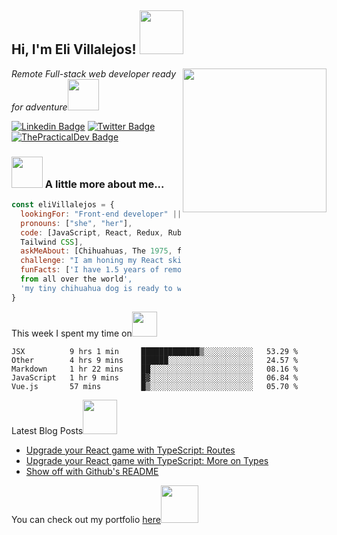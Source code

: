 
<h2> Hi, I'm Eli Villalejos! <img src="https://media.giphy.com/media/26Fxy3Iz1ari8oytO/giphy.gif" width="70"></h2>
<img align='right' src="https://media.giphy.com/media/dWxO36Jzd6bTSt5dIY/giphy.gif" width="230">
<p><em>Remote Full-stack web developer ready for adventure</em><img src="https://media.giphy.com/media/XGma2iRIHTKkwqRkFl/giphy.gif" width="50"></p>

[![Linkedin Badge](https://img.shields.io/badge/-Ellie%20Villalejos-blue?style=flat-square&logo=Linkedin&logoColor=white&link=https://www.linkedin.com/in/ellievillalejos/)](https://www.linkedin.com/in/ellievillalejos/)
[![Twitter Badge](https://img.shields.io/badge/-@miss_elliev_-1ca0f1?style=flat-square&labelColor=1ca0f1&logo=twitter&logoColor=white&link=https://twitter.com/miss_elliev)](https://twitter.com/miss_elliev)
[![ThePracticalDev Badge](https://img.shields.io/badge/-misselliev-0A0A0A?style=flat-square&labelColor=black&logo=dev.to&link=https://dev.to/misselliev)](https://dev.to/misselliev)

### <img src="https://media.giphy.com/media/kbVuid1Ak3uEHJUMVO/giphy.gif" width="50"> A little more about me...  

```javascript
const eliVillalejos = {
  lookingFor: "Front-end developer" || "Full-stack web developer",
  pronouns: ["she", "her"],
  code: [JavaScript, React, Redux, Ruby on Rails, HTML/CSS, Semantic UI, Bootstrap, 
  Tailwind CSS],
  askMeAbout: [Chihuahuas, The 1975, food recipes, renovation shows],
  challenge: "I am honing my React skills and picking up Vue",
  funFacts: ['I have 1.5 years of remote work experience with devs 
  from all over the world', 
  'my tiny chihuahua dog is ready to woof at the right offer']
}
```
<p>This week I spent my time on<img src="https://media.giphy.com/media/SvQzkTQb3ZwKcj1QTO/giphy.gif" width="40"></p>

<!--START_SECTION:waka-->
```text
JSX          9 hrs 1 min     █████████████▒░░░░░░░░░░░   53.29 % 
Other        4 hrs 9 mins    ██████░░░░░░░░░░░░░░░░░░░   24.57 % 
Markdown     1 hr 22 mins    ██░░░░░░░░░░░░░░░░░░░░░░░   08.16 % 
JavaScript   1 hr 9 mins     █▓░░░░░░░░░░░░░░░░░░░░░░░   06.84 % 
Vue.js       57 mins         █▒░░░░░░░░░░░░░░░░░░░░░░░   05.70 % 
```
<!--END_SECTION:waka-->

<p>Latest Blog Posts<img src="https://media.giphy.com/media/THICzXhqZItpoFX7aD/giphy.gif" width="55"></p>

<!-- BLOG-POST-LIST:START -->
- [Upgrade your React game with TypeScript: Routes](https://dev.to/misselliev/upgrade-your-react-game-with-typescript-routing-4c59)
- [Upgrade your React game with TypeScript: More on Types](https://dev.to/misselliev/upgrade-your-react-game-with-typescript-more-on-types-5o8)
- [Show off with Github's README](https://dev.to/misselliev/show-off-with-github-s-readme-40eh)
<!-- BLOG-POST-LIST:END -->

<p>You can check out my portfolio <a href="https://elizabeth-villalejos.netlify.app">here</a><img src="https://media.giphy.com/media/cKPse5DZaptID3YAMK/giphy.gif" width="60"></p>

